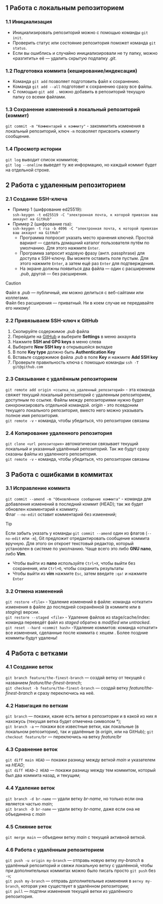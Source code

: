 ## 1 Работа с локальным репозиторием
### 1.1 Инициализация  
- Инициализировать репозиторий можно с помощью команды ```git init```.  
- Проверить статус или состояние репозитория поможет команда ```git status```.  
- Если вы ошиблись и случайно инициализировали не ту папку, можно «разгитить» её — удалить скрытую подпапку *.git*.  

### 1.2  Подготовка коммита (кеширование/индексация)
- Команда ```git add``` позволяет подготовить файл к сохранению.  
- Команда ```git add --all``` подготовит к сохранению сразу все файлы.  
- С помощью ```git add .``` можно добавить в репозиторий текущую папку со всеми файлами.  

### 1.3 Сохранение изменений в локальный репозиторий (коммит)  
```git commit -m "Комментарий к коммиту"``` - закоммитить изменения в локальный репозиторий, ключ ```-m``` позволяет присвоить коммиту сообщение.  

### 1.4 Просмотр истории  
```git log``` выводит список коммитов;  
```git log --oneline``` выведет ту же информацию, но каждый коммит будет на отдельной строке.  


## 2 Работа с удаленным репозиторием  
### 2.1 Создание SSH-ключа  
- Пример 1 (шифрование ed25519):  
```ssh-keygen -t ed25519 -C "электронная почта, к которой привязан ваш аккаунт на GitHub"```  
- Пример 2 (шифрование rsa):  
```ssh-keygen -t rsa -b 4096 -C "электронная почта, к которой привязан ваш аккаунт на GitHub" ```  
   * Программа попросит указать место хранения ключей. Простой вариант — сделать домашний каталог пользователя путём по умолчанию. Для этого нажмите ```Enter```.  
   * Программа запросит кодовую фразу (англ. passphrase) для доступа к SSH-ключу. Вы можете оставить поле пустым. Для этого нажмите ```Enter```, а затем ещё раз ```Enter``` для подтверждения.  
   * На экране должны появиться два файла — один с расширением *.pub*, другой — без расширения.  
> [!CAUTION]  
> Файл в *.pub* — публичный, им можно делиться с веб-сайтами или коллегами.  
> Файл без расширения — приватный. Ни в коем случае не передавайте его никому!  

### 2.2 Привязываем SSH-ключ к GitHub  
  1. Скопируйте содержимое *.pub* файла  
  2. Перейдите на [GitHub](https://github.com/) и выберите **Settings** в меню аккаунта  
  3. Нажмите **SSH and GPG keys** в меню слева  
  4. Выберите **New SSH key** в открывшейся вкладке  
  5. В поле **Key type** должно быть **Authentication Key**  
  6. Вставьте содержимое файла *.pub* в поле **Key** и нажмите **Add SSH key**  
  7. Проверьте правильность ключа с помощью команды ```ssh -T git@github.com```  

### 2.3 Связывание с удалённым репозиторием  
```git remote add origin <ссылка_на_удаленный_репозиторий>``` - эта команда свяжет текущий локальный репозиторий с удаленным репозиторием, доступным по ссылке. Файлы между репозиториями нужно будет синхронизировать отдельной командой. *origin* - это псевдоним текущего локального репозитория, вместо него можно указывать полное имя репозитория.  
```git remote -v``` - команда, чтобы убедиться, что репозитории связаны  

### 2.4 Копирование удаленного репозитория  
```git clone <url репозитория>``` автоматически связывает текущий локальный и указанный удалённый репозиторий. Так же будут сразу сказаны файлы из удаленного репозитория.  
```git remote -v``` - команда, чтобы убедиться, что репозитории связаны  


## 3 Работа с ошибками в коммитах  
### 3.1 Исправление коммита   
```git commit --amend -m "Обновлённое сообщение коммита"``` - команда для добавления изменений в последний коммит (HEAD); так же будет обновлен комментарий к коммиту.  
Флаг ```--no-edit``` оставит комментарий без изменений;   
> [!TIP]  
> Если забыть указать у команды ```git commit --amend``` один из флагов (```--no-edit``` или ```-m```), Git предложит отредактировать сообщение коммита вручную. Для этого он откроет текстовый редактор, который установлен в системе по умолчанию. Чаще всего это либо **GNU nano**, либо **Vim**.  
> * Чтобы выйти из **nano** используйте ```Ctrl+X```, чтобы выйти без сохранения, или ```Ctrl+O```, чтобы сохранить результаты  
> * Чтобы выйти из **vim** нажмите ```Esc```, затем введите ```:qa!``` и нажмите ```Enter```  

### 3.2 Отмена изменений  
```git restore <file>``` - Удаление изменений в файле: команда «откатит» изменения в файле до последней сохранённой (в коммите или в *staging*) версии.  
```git restore --staged <file>``` - Удаление файлов из stage/cache/index: команда переведёт файл из *staged* обратно в *modified* или *untracked*.  
```git reset --hard <commit hash>``` -Удаление коммитов: команда «откатит» все изменения, сделанные после коммита с хешем *<hash>*. Более поздние коммиты будут удалены!  


## 4 Работа с ветками  
### 4.1 Создание веток
```git branch feature/the-finest-branch``` — создай ветку от текущей с названием *feature/the-finest-branch*;  
```git checkout -b feature/the-finest-branch``` — создай ветку *feature/the-finest-branch* и сразу переключись на неё.  
### 4.2 Навигация по веткам
```git branch``` — покажи, какие есть ветки в репозитории и в какой из них я нахожусь (текущая ветка будет отмечена символом *);  
```git branch -a``` — покажи все известные ветки, как локальные (в локальном репозитории), так и удалённые (в *origin*, или на GitHub);
```git checkout feature/br``` — переключись на ветку *feature/br*  
### 4.3 Сравнение веток
```git diff main HEAD``` — покажи разницу между веткой *main* и указателем на *HEAD*;  
```git diff HEAD~2 HEAD``` — покажи разницу между тем коммитом, который был два коммита назад, и текущим;  
### 4.4 Удаление веток
```git branch -d br-name``` — удали ветку *br-name*, но только если она является частью *main*;  
```git branch -D br-name``` — удали ветку *br-name*, даже если она не объединена с *main*  
### 4.5 Слияние веток
```git merge main``` — объедини ветку *main* с текущей активной веткой.  
### 4.6 Работа с удалённым репозиторием
```git push -u origin my-branch``` — отправь новую ветку *my-branch* в удалённый репозиторий и свяжи локальную ветку с удалённой, чтобы при дополнительных коммитах можно было писать просто ```git push``` без ```-u```;  
```git push my-branch``` — отправь дополнительные изменения в ```ветку my-branch```, которая уже существует в удалённом репозитории;  
```git pull``` — подтяни изменения текущей ветки из удалённого репозитория.  
